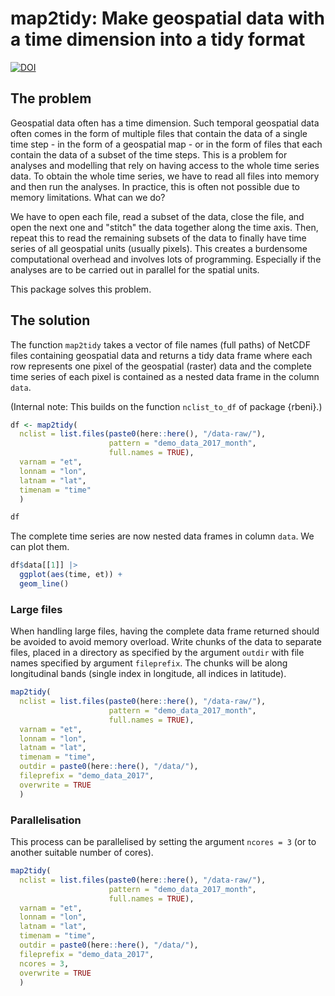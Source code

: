 # map2tidy: Make geospatial data with a time dimension into a tidy format
[![DOI](https://zenodo.org/badge/DOI/10.5281/zenodo.13347917.svg)](https://doi.org/10.5281/zenodo.13347917)

## The problem

Geospatial data often has a time dimension. Such temporal geospatial data often comes in the form of multiple files that contain the data of a single time step - in the form of a geospatial map - or in the form of files that each contain the data of a subset of the time steps. This is a problem for analyses and modelling that rely on having access to the whole time series data. To obtain the whole time series, we have to read all files into memory and then run the analyses. In practice, this is often not possible due to memory limitations. What can we do? 

We have to open each file, read a subset of the data, close the file, and open the next one and "stitch" the data together along the time axis. Then, repeat this to read the remaining subsets of the data to finally have time series of all geospatial units (usually pixels). This creates a burdensome computational overhead and involves lots of programming. Especially if the analyses are to be carried out in parallel for the spatial units.

This package solves this problem.

## The solution

The function `map2tidy` takes a vector of file names (full paths) of NetCDF files containing geospatial data and returns a tidy data frame where each row represents one pixel of the geospatial (raster) data and the complete time series of each pixel is contained as a nested data frame in the column `data`.

(Internal note: This builds on the function `nclist_to_df` of package {rbeni}.)

```r
df <- map2tidy(
  nclist = list.files(paste0(here::here(), "/data-raw/"), 
                      pattern = "demo_data_2017_month",
                      full.names = TRUE), 
  varnam = "et",
  lonnam = "lon", 
  latnam = "lat", 
  timenam = "time"
  )

df
```

The complete time series are now nested data frames in column `data`. We can plot them.
```r
df$data[[1]] |> 
  ggplot(aes(time, et)) +
  geom_line()
```

### Large files

When handling large files, having the complete data frame returned should be avoided to avoid memory overload. Write chunks of the data to separate files, placed in a directory as specified by the argument `outdir` with file names specified by argument `fileprefix`. The chunks will be along longitudinal bands (single index in longitude, all indices in latitude).
```r
map2tidy(
  nclist = list.files(paste0(here::here(), "/data-raw/"), 
                      pattern = "demo_data_2017_month",
                      full.names = TRUE), 
  varnam = "et",
  lonnam = "lon", 
  latnam = "lat", 
  timenam = "time", 
  outdir = paste0(here::here(), "/data/"), 
  fileprefix = "demo_data_2017", 
  overwrite = TRUE
  )
```

### Parallelisation

This process can be parallelised by setting the argument `ncores = 3` (or to another suitable number of cores).
```r
map2tidy(
  nclist = list.files(paste0(here::here(), "/data-raw/"), 
                      pattern = "demo_data_2017_month",
                      full.names = TRUE), 
  varnam = "et",
  lonnam = "lon", 
  latnam = "lat", 
  timenam = "time", 
  outdir = paste0(here::here(), "/data/"), 
  fileprefix = "demo_data_2017", 
  ncores = 3,
  overwrite = TRUE
  )
```
